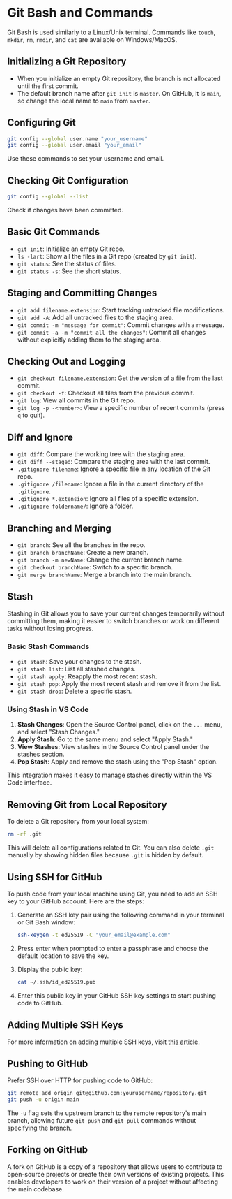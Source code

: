 # Git Bash and Commands

Git Bash is used similarly to a Linux/Unix terminal. Commands like `touch`, `mkdir`, `rm`, `rmdir`, and `cat` are available on Windows/MacOS.

## Initializing a Git Repository

- When you initialize an empty Git repository, the branch is not allocated until the first commit.
- The default branch name after `git init` is `master`. On GitHub, it is `main`, so change the local name to `main` from `master`.

## Configuring Git

```bash
git config --global user.name "your_username"
git config --global user.email "your_email"
```

Use these commands to set your username and email.

## Checking Git Configuration

```bash
git config --global --list
```

Check if changes have been committed.

## Basic Git Commands

- `git init`: Initialize an empty Git repo.
- `ls -lart`: Show all the files in a Git repo (created by `git init`).
- `git status`: See the status of files.
- `git status -s`: See the short status.

## Staging and Committing Changes

- `git add filename.extension`: Start tracking untracked file modifications.
- `git add -A`: Add all untracked files to the staging area.
- `git commit -m "message for commit"`: Commit changes with a message.
- `git commit -a -m "commit all the changes"`: Commit all changes without explicitly adding them to the staging area.

## Checking Out and Logging

- `git checkout filename.extension`: Get the version of a file from the last commit.
- `git checkout -f`: Checkout all files from the previous commit.
- `git log`: View all commits in the Git repo.
- `git log -p -<number>`: View a specific number of recent commits (press `q` to quit).

## Diff and Ignore

- `git diff`: Compare the working tree with the staging area.
- `git diff --staged`: Compare the staging area with the last commit.
- `.gitignore filename`: Ignore a specific file in any location of the Git repo.
- `.gitignore /filename`: Ignore a file in the current directory of the `.gitignore`.
- `.gitignore *.extension`: Ignore all files of a specific extension.
- `.gitignore foldername/`: Ignore a folder.

## Branching and Merging

- `git branch`: See all the branches in the repo.
- `git branch branchName`: Create a new branch.
- `git branch -m newName`: Change the current branch name.
- `git checkout branchName`: Switch to a specific branch.
- `git merge branchName`: Merge a branch into the main branch.


## Stash

Stashing in Git allows you to save your current changes temporarily without committing them, making it easier to switch branches or work on different tasks without losing progress.

### Basic Stash Commands

- `git stash`: Save your changes to the stash.
- `git stash list`: List all stashed changes.
- `git stash apply`: Reapply the most recent stash.
- `git stash pop`: Apply the most recent stash and remove it from the list.
- `git stash drop`: Delete a specific stash.

### Using Stash in VS Code

1. **Stash Changes**: Open the Source Control panel, click on the `...` menu, and select "Stash Changes."
2. **Apply Stash**: Go to the same menu and select "Apply Stash."
3. **View Stashes**: View stashes in the Source Control panel under the stashes section.
4. **Pop Stash**: Apply and remove the stash using the "Pop Stash" option.

This integration makes it easy to manage stashes directly within the VS Code interface.


## Removing Git from Local Repository

To delete a Git repository from your local system:

```bash
rm -rf .git
```

This will delete all configurations related to Git. You can also delete `.git` manually by showing hidden files because `.git` is hidden by default.

## Using SSH for GitHub

To push code from your local machine using Git, you need to add an SSH key to your GitHub account. Here are the steps:

1. Generate an SSH key pair using the following command in your terminal or Git Bash window:

    ```bash
    ssh-keygen -t ed25519 -C "your_email@example.com"
    ```

2. Press enter when prompted to enter a passphrase and choose the default location to save the key.

3. Display the public key:

    ```bash
    cat ~/.ssh/id_ed25519.pub
    ```

4. Enter this public key in your GitHub SSH key settings to start pushing code to GitHub.

## Adding Multiple SSH Keys

For more information on adding multiple SSH keys, visit [this article](https://connkat.medium.com/setting-up-multiple-ssh-keys-on-one-computer-75f068d972d9).

## Pushing to GitHub

Prefer SSH over HTTP for pushing code to GitHub:

```bash
git remote add origin git@github.com:yourusername/repository.git
git push -u origin main
```

The `-u` flag sets the upstream branch to the remote repository's main branch, allowing future `git push` and `git pull` commands without specifying the branch.

## Forking on GitHub

A fork on GitHub is a copy of a repository that allows users to contribute to open-source projects or create their own versions of existing projects. This enables developers to work on their version of a project without affecting the main codebase.